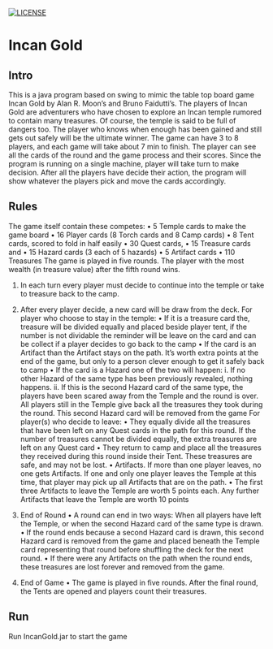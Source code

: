 [![LICENSE](https://img.shields.io/badge/license-Anti%20996-blue.svg)](https://github.com/996icu/996.ICU/blob/master/LICENSE)
# Incan Gold
## Intro
This is a java program based on swing to mimic the table top board game Incan Gold by Alan R. Moon’s and Bruno Faidutti’s. The players of Incan Gold are adventurers who have chosen to explore an Incan temple rumored to contain many treasures. Of course, the temple is said to be full of dangers too. The player who knows when enough has been gained and still gets out safely will be the ultimate winner. The game can have 3 to 8 players, and each game will take about 7 min to finish. The player can see all the cards of the round and the game process and their scores. Since the program is running on a single machine, player will take turn to make decision. After all the players have decide their action, the program will show whatever the players pick and move the cards accordingly.

## Rules
The game itself contain these competes:
•	5 Temple cards to make the game board 
•	16 Player cards (8 Torch cards and 8 Camp cards) 
•	8 Tent cards, scored to fold in half easily 
•	30 Quest cards, 
•	15 Treasure cards and 
•	15 Hazard cards (3 each of 5 hazards) 
•	5 Artifact cards 
•	110 Treasures
The game is played in five rounds. The player with the most wealth (in treasure value) after the fifth round wins. 
1.	In each turn every player must decide to continue into the temple or take to treasure back to the camp. 
2.	After every player decide, a new card will be draw from the deck. 
For player who choose to stay in the temple:
•	If it is a treasure card the, treasure will be divided equally and placed beside player tent, if the number is not dividable the reminder will be leave on the card and can be collect if a player decides to go back to the camp
•	If the card is an Artifact than the Artifact stays on the path. It’s worth extra points at the end of the game, but only to a person clever enough to get it safely back to camp
•	If the card is a Hazard one of the two will happen:
i.	 If no other Hazard of the same type has been previously revealed, nothing happens.
ii.	If this is the second Hazard card of the same type, the players have been scared away from the Temple and the round is over. All players still in the Temple give back all the treasures they took during the round. This second Hazard card will be removed from the game
For player(s) who decide to leave:
•	They equally divide all the treasures that have been left on any Quest cards in the path for this round. If the number of treasures cannot be divided equally, the extra treasures are left on any Quest card
•	They return to camp and place all the treasures they received during this round inside their Tent. These treasures are safe, and may not be lost.
•	Artifacts. If more than one player leaves, no one gets Artifacts. If one and only one player leaves the Temple at this time, that player may pick up all Artifacts that are on the path.
•	The first three Artifacts to leave the Temple are worth 5 points each. Any further Artifacts that leave the Temple are worth 10 points

3.	End of Round
•	A round can end in two ways: When all players have left the Temple, or when the second Hazard card of the same type is drawn. 
•	If the round ends because a second Hazard card is drawn, this second Hazard card is removed from the game and placed beneath the Temple card representing that round before shuffling the deck for the next round.
•	If there were any Artifacts on the path when the round ends, these treasures are lost forever and removed from the game.
4.	End of Game
•	The game is played in five rounds. After the final round, the Tents are opened and players count their treasures.

## Run
Run IncanGold.jar to start the game
